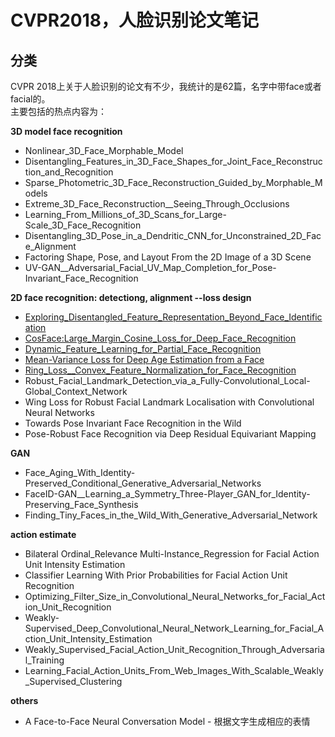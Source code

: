 # CVPR2018，人脸识别论文笔记 
## 分类
CVPR 2018上关于人脸识别的论文有不少，我统计的是62篇，名字中带face或者facial的。  
主要包括的热点内容为：    

**3D model face recognition**
* Nonlinear_3D_Face_Morphable_Model
* Disentangling_Features_in_3D_Face_Shapes_for_Joint_Face_Reconstruction_and_Recognition
* Sparse_Photometric_3D_Face_Reconstruction_Guided_by_Morphable_Models
* Extreme_3D_Face_Reconstruction__Seeing_Through_Occlusions
* Learning_From_Millions_of_3D_Scans_for_Large-Scale_3D_Face_Recognition
* Disentangling_3D_Pose_in_a_Dendritic_CNN_for_Unconstrained_2D_Face_Alignment
* Factoring Shape, Pose, and Layout From the 2D Image of a 3D Scene
* UV-GAN__Adversarial_Facial_UV_Map_Completion_for_Pose-Invariant_Face_Recognition

**2D face recognition: detectiong, alignment --loss design**
* [Exploring_Disentangled_Feature_Representation_Beyond_Face_Identification](https://github.com/alfredtorres/Reading-notebook/blob/master/CPPR2018/Exploring%20Disentangled%20Feature%20Representation%20Beyond%20Face%20Identification.md)
* [CosFace:Large_Margin_Cosine_Loss_for_Deep_Face_Recognition](https://github.com/alfredtorres/Reading-notebook/blob/master/CPPR2018/CosFace.md)
* [Dynamic_Feature_Learning_for_Partial_Face_Recognition](https://github.com/alfredtorres/Reading-notebook/blob/master/CPPR2018/Dynamic%20Feature%20Learning%20for%20Partial%20Face%20Recognition.md)
* [Mean-Variance Loss for Deep Age Estimation from a Face](https://github.com/alfredtorres/Reading-notebook/blob/master/CPPR2018/Mean-Variance%20Loss%20for%20Deep%20Age%20Estimation%20from%20a%20Face.md)
* [Ring_Loss__Convex_Feature_Normalization_for_Face_Recognition](https://github.com/alfredtorres/Reading-notebook/blob/master/CPPR2018/Ring%20loss:%20Convex%20Feature%20Normalization%20for%20Face%20Recognition.md)
* Robust_Facial_Landmark_Detection_via_a_Fully-Convolutional_Local-Global_Context_Network
* Wing Loss for Robust Facial Landmark Localisation with Convolutional Neural Networks
* Towards Pose Invariant Face Recognition in the Wild
* Pose-Robust Face Recognition via Deep Residual Equivariant Mapping

**GAN**
* Face_Aging_With_Identity-Preserved_Conditional_Generative_Adversarial_Networks
* FaceID-GAN__Learning_a_Symmetry_Three-Player_GAN_for_Identity-Preserving_Face_Synthesis
* Finding_Tiny_Faces_in_the_Wild_With_Generative_Adversarial_Network

**action estimate**
* Bilateral Ordinal_Relevance Multi-Instance_Regression for Facial Action Unit Intensity Estimation
* Classifier Learning With Prior Probabilities for Facial Action Unit Recognition
* Optimizing_Filter_Size_in_Convolutional_Neural_Networks_for_Facial_Action_Unit_Recognition
* Weakly-Supervised_Deep_Convolutional_Neural_Network_Learning_for_Facial_Action_Unit_Intensity_Estimation
* Weakly_Supervised_Facial_Action_Unit_Recognition_Through_Adversarial_Training
* Learning_Facial_Action_Units_From_Web_Images_With_Scalable_Weakly_Supervised_Clustering

**others**
* A Face-to-Face Neural Conversation Model - 根据文字生成相应的表情


